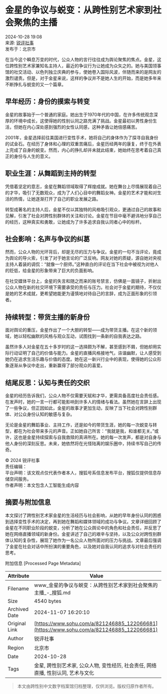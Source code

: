 # 金星的争议与蜕变：从跨性别艺术家到社会聚焦的主播

2024-10-28 19:08  
来源: [锐评社事](https://www.sohu.com/a/m.sohu.com?spm=smpc.content-abroad.content.1.1730996358588N68GfZV)  
发布于：北京市  

在当今这个瞬息万变的时代，公众人物的言行往往成为舆论聚焦的焦点。金星，这位跨性别艺术家兼知名主持人，最近的争议行为让她成为众矢之的。她与美国领事馆的社交活动、以色列独立庆典的参与，使她卷入国际风波，伴随而来的是网友的激烈谴责。但是，对于金星来说，这样的争议并不是她人生的开始，而是她多年来不断挣扎与蜕变的又一个篇章。

## 早年经历：身份的摸索与转变

金星的故事始于一个普通的家庭。她出生于1970年代的中国，在许多传统观念深厚的环境中成长，这使得她的性别认同之路充满了挑战。金星最初以男性身份生活，但她在内心深处感到强烈的女性认同感，这种矛盾让她倍感痛苦。

2001年，金星选择前往美国进行变性手术，她将自己的身体作为了探寻自我身份的试金石。在经历了身体和心理的双重苦痛后，金星历经两年的康复，终于在外表上完成了自身的蜕变。然而，内心的挣扎却并未就此结束，她始终在思考着自己真正的身份与人生的意义。

## 职业生涯：从舞蹈到主持的转型

凭借着坚定的意志，金星在舞蹈领域取得了辉煌成就。她在舞台上尽情展现着自己的才华，吸引了无数观众，成为了人们心目中的舞蹈女神。金星的艺术才能和对生活的热情，让她逐渐打开了自己的职业发展之路。

转型成著名的主持人后，金星不仅以其独特的风格吸引观众，更通过自己的故事和见解，引发了社会对跨性别群体的关注和讨论。金星在节目中毫不避讳地分享自己的经历，这种真实和勇敢，让她成为了许多追求自我认同者心中的标杆。

## 社会影响：名声与争议的纠葛

然而，公众人物的光环背后，却是无尽的压力与争议。金星的一句不当评论，竟成为舆论的导火索，引发了对于她言论的广泛反响。网友对她的质疑，源自她对央视主持人着装的调侃：“就像一个厨师。”这种直白的评论在当下社会中被视为对他人的贬低，给金星的形象带来了巨大的负面影响。

在社交媒体平台上，金星的失言和随之而来的账号禁言，仿佛是一面镜子，折射出公众人物在新的社交环境下需要承受的责任与压力。社会对于金星的期待，不仅仅是她的艺术成就，更希望她能更为谨慎地对待自己的言辞，成为正面形象的引领者。

## 持续转型：带货主播的新身份

面对舆论的重压，金星作出了一个大胆的转型——成为带货主播。在这个新的领域，她以轻松幽默的风格与观众互动，试图找到一条新的自我表达之路。

虽然许多人对金星在五十多岁时的这一选择颇为不解，甚至感到不屑，但她却用实际行动证明了自己的价值与能力。金星的直播风格接地气，诙谐幽默，让人感受到她仍在追求生活乐趣与价值的态度。她在这一新兴行业中的表现，使得她的公众形象逐渐从争议中走出，重新赢得了部分观众的喜爱。

## 结尾反思：认知与责任的交织

金星的经历告诉我们，公众人物不仅需要天赋和才华，更需具备高度社会责任感。在发声时，她的一言一行都可能影响到许多人的情绪与看法。虽然她在言辞上出现了一些争议，但正因如此，金星的故事才更加生动，反映了当下社会对跨性别群体、对公众身份认知的敏感与复杂。

无论是金星的舞蹈事业、主持工作，还是如今的带货生涯，她的每一次蜕变与转型，都在为社会带来多元的声音。正如她自己所言：“我就是我，和谁都无关。”或许，这也是金星持续探索与自我救赎的真谛所在。她的每一次发声，都是对自身与他人身份的深刻反思。未来，她依然将在光怪陆离的娱乐圈中，持续书写自己的传奇。

© 2024 锐评社事  
责任编辑：  
平台声明：该文观点仅代表作者本人，搜狐号系信息发布平台，搜狐仅提供信息存储空间服务。  
作者声明：本文包含人工智能生成内容

## 摘要与附加信息

<!-- tcd_abstract -->
本文探讨了跨性别艺术家金星的生活经历与社会影响，从她的早年身份认同的困惑到选择变性手术的决定，再到她在舞蹈和媒体领域的成功与争议。文章详细回顾了金星在不同职业阶段的蜕变，分析了她在公众舆论中的角色和社会责任，并反思了她在网络直播领域的新身份。金星讲述了自己的艰辛与坚持，以及公众对跨性别群体认知的复杂性，展现了她作为一名公众人物所面对的压力与挑战。文章最后强调了金星在社会对话中所扮演的重要角色，以及她对自我认同的追求与对社会责任的思考。
<!-- tcd_abstract_end -->

附加信息 [Processed Page Metadata]

| Attribute       | Value                                  |
|-----------------|----------------------------------------|
| Filename        | www_金星的争议与蜕变：从跨性别艺术家到社会聚焦的主播_-_搜狐.md                             |
| Size            | 4540 bytes                           |
| Archived Date   | 2024-11-07 16:20:10                             |
| Original Link   | [https://www.sohu.com/a/821246885_122066681](https://www.sohu.com/a/821246885_122066681)                       |
| Author          | 锐评社事                               |
| Region          | 北京市                               |
| Date            | 2024-10-28                                 |
| Tags            | 金星, 跨性别艺术家, 公众人物, 变性经历, 社会责任, 网络直播, 性别认同, 艺术与文化                                 |
>
> 本文由跨性别中文数字档案馆归档整理，仅供浏览。版权归原作者所有。
>